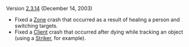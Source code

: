 Version [2.3.14](2.3.14.md) (December 14, 2003)

- Fixed a [Zone](Zone.md) crash that occurred as a result of healing a person
  and switching targets.
- Fixed a [Client](Client.md) crash that occurred after dying while tracking an
  object (using a [Striker](Striker.md), for example).

<!--[category:Patches](category:Patches.md)-->
